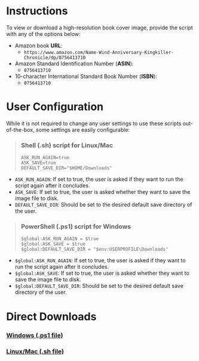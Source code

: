 # Instructions
To view or download a high-resolution book cover image, provide the script with any of the options below:

- Amazon book **URL**: 
  - ```https://www.amazon.com/Name-Wind-Anniversary-Kingkiller-Chronicle/dp/0756413710```
- Amazon Standard Identification Number (**ASIN**): 
  - ```0756413710```
- 10-character International Standard Book Number (**ISBN**): 
  - ```0756413710```

# User Configuration
While it is not required to change any user settings to use these scripts out-of-the-box, some settings are easily configurable:

> ### Shell (.sh) script for Linux/Mac
> ```
> ASK_RUN_AGAIN=true
> ASK_SAVE=true
> DEFAULT_SAVE_DIR="$HOME/Downloads"
> ```
- ```ASK_RUN_AGAIN```: If set to true, the user is asked if they want to run the script again after it concludes.
- ```ASK_SAVE```: If set to true, the user is asked whether they want to save the image file to disk.
- ```DEFAULT_SAVE_DIR```: Should be set to the desired default save directory of the user.

> ### PowerShell (.ps1) script for Windows
> ```
> $global:ASK_RUN_AGAIN = $true
> $global:ASK_SAVE = $true
> $global:DEFAULT_SAVE_DIR = "$env:USERPROFILE\Downloads"
> ```
- ```$global:ASK_RUN_AGAIN```: If set to true, the user is asked if they want to run the script again after it concludes.
- ```$global:ASK_SAVE```: If set to true, the user is asked whether they want to save the image file to disk.
- ```$global:DEFAULT_SAVE_DIR```: Should be set to the desired default save directory of the user.

# Direct Downloads
### [Windows (.ps1 file)](https://github.com/drewmarsh/amazon-book-cover-grabber/releases/download/v1.0.1/amazon_book_cover_grabber.ps1)
### [Linux/Mac (.sh file)](https://github.com/drewmarsh/amazon-book-cover-grabber/releases/download/v1.0.1/amazon_book_cover_grabber.sh)
